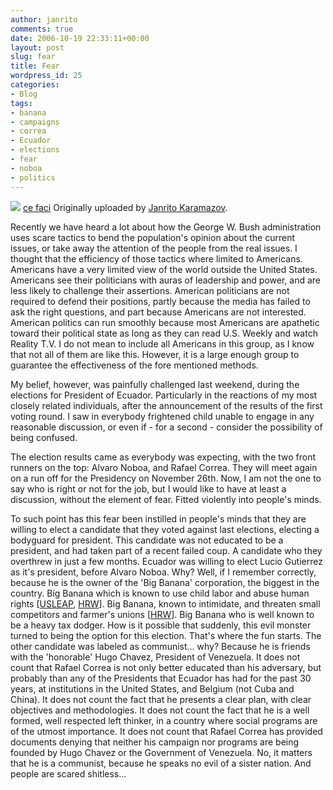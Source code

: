 ```yaml
---
author: janrito
comments: true
date: 2006-10-19 22:33:11+00:00
layout: post
slug: fear
title: Fear
wordpress_id: 25
categories:
- Blog
tags:
- banana
- campaigns
- correa
- Ecuador
- elections
- fear
- noboa
- politics
---
```


[![](http://static.flickr.com/112/267973991_1594bafa79_m.jpg)](http://www.flickr.com/photos/janrito/267973991/)
[ce faci](http://www.flickr.com/photos/janrito/267973991/)
Originally uploaded by [Janrito Karamazov](http://www.flickr.com/people/janrito/).



Recently we have heard a lot about how the George W. Bush administration uses scare tactics to bend the population's opinion about the current issues, or take away the attention of the people from the real issues. I thought that the efficiency of those tactics where limited to Americans. Americans have a very limited view of the world outside the United States. Americans see their politicians with auras of leadership and power, and are less likely to challenge their assertions. American politicians are not required to defend their positions, partly because the media has failed to ask the right questions, and part because Americans are not interested. American politics can run smoothly because most <!-- more -->Americans are apathetic toward their political state as long as they can read U.S. Weekly and watch Reality T.V. I do not mean to include all Americans in this group, as I know that not all of them are like this. However, it is a large enough group to guarantee the effectiveness of the fore mentioned methods.

My belief, however, was painfully challenged last weekend, during the elections for President of Ecuador. Particularly in the reactions of my most closely related individuals, after the announcement of the results of the first voting round. I saw in everybody frightened child unable to engage in any reasonable discussion, or even if - for a second - consider the possibility of being confused.

The election results came as everybody was expecting, with the two front runners on the top: Alvaro Noboa, and Rafael Correa. They will meet again on a run off for the Presidency on November 26th.  Now, I am not the one to say who is right or not for the job, but I would like to have at least a discussion, without the element of fear. Fitted violently into people's minds.

To such point has this fear been instilled in people's minds that they are willing to elect a candidate that they voted against last elections, electing a bodyguard for president. This candidate was not educated to be a president, and had taken part of a recent failed coup. A candidate who they overthrew in just a few months. Ecuador was willing to elect Lucio Gutierrez as it's president, before Alvaro Noboa. Why? Well, if I remember correctly, because he is the owner of the 'Big Banana' corporation, the biggest in the country. Big Banana which is known to use child labor and abuse human rights [[USLEAP](http://www.usleap.org/Banana/Noboa/AttackNL802.html),  [HRW](http://hrw.org/english/docs/2002/04/25/ecuado3876.htm)]. Big Banana, known to intimidate, and threaten small competitors and farmer's unions [[HRW](http://hrw.org/english/docs/2002/05/22/ecuado3997.htm)]. Big Banana who is well known to be a heavy tax dodger.
How is it possible that suddenly, this evil monster turned to being the option for this election. That's where the fun starts. The other candidate was labeled as communist... why? Because he is friends with the 'honorable' Hugo Chavez, President of Venezuela. It does not count that Rafael Correa is not only better educated than his adversary, but probably than any of the Presidents that Ecuador has had for the past 30 years, at institutions in the United States, and Belgium (not Cuba and China). It does not count the fact that he presents a clear plan, with clear objectives and methodologies. It does not count the fact that he is a well formed, well respected left thinker, in a country  where social programs are of the utmost importance. It does not count that Rafael Correa has provided documents denying that neither his campaign nor programs are being founded by Hugo Chavez or the Government of Venezuela. No, it matters that he is a communist, because he speaks no evil of a sister nation. And people are scared shitless...
